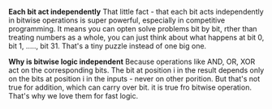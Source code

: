 **Each bit act independently**
That little fact - that each bit acts independently in bitwise operations is super powerful, especially in competitive programming. It means you can opten solve problems
bit by bit, rther than treating numbers as a whole, you can just think about what happens at bit 0, bit 1, ....., bit 31. That's a tiny puzzle instead of one big one.

**Why is bitwise logic independent**
Because operations like AND, OR, XOR act on the corresponding bits. The bit at position i in the result depends only on the bits at position i in the inputs - never on
other porition. But that's not true for addition, which can carry over bit. it is true fro bitwise operation. That's why we love them for fast logic. 
